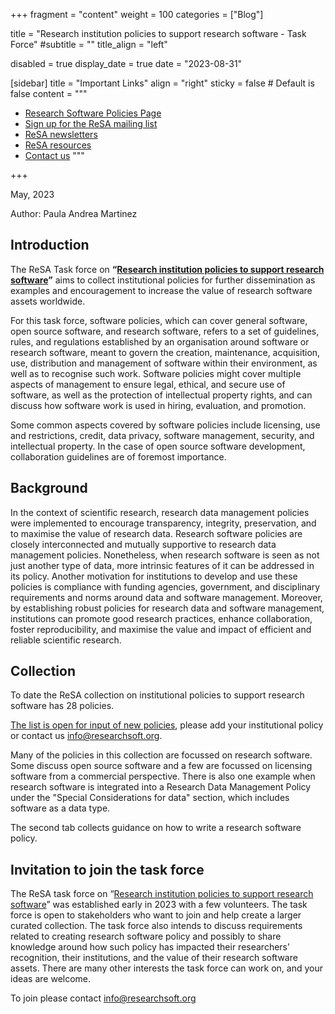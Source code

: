 +++
fragment = "content"
weight = 100
categories = ["Blog"]

title = "Research institution policies to support research software - Task Force"
#subtitle = ""
title_align = "left"

disabled = true
display_date = true
date = "2023-08-31"

[sidebar]
  title = "Important Links"
  align = "right"
  sticky = false # Default is false
  content = """
  * [Research Software Policies Page](https://www.researchsoft.org/software-policies/)
  * [Sign up for the ReSA mailing list](https://landing.mailerlite.com/webforms/landing/i5e1h2)
  * [ReSA newsletters](/news)
  * [ReSA resources](/resa-resources)
  * [Contact us](/contact)
  """

+++

May, 2023

Author: Paula Andrea Martinez

## Introduction
The ReSA Task force on **“[Research institution policies to support research software](https://www.researchsoft.org/software-policies/)”** aims to collect institutional policies for further dissemination as examples and encouragement to increase the value of research software assets worldwide.

For this task force, software policies, which can cover general software, open source software, and research software, refers to a set of guidelines, rules, and regulations established by an organisation around software or research software, meant to govern the creation, maintenance, acquisition, use, distribution and management of software within their environment, as well as to recognise such work. Software policies might cover multiple aspects of management to ensure legal, ethical, and secure use of software, as well as the protection of intellectual property rights, and can discuss how software work is used in hiring, evaluation, and promotion. 

Some common aspects covered by software policies include licensing, use and restrictions, credit, data privacy, software management, security, and intellectual property. In the case of open source software development, collaboration guidelines are of foremost importance. 

## Background
In the context of scientific research, research data management policies were implemented to encourage transparency, integrity, preservation, and to maximise the value of research data. Research software policies are closely interconnected and mutually supportive to research data management policies. Nonetheless, when research software is seen as not just another type of data, more intrinsic features of it can be addressed in its policy. Another motivation for institutions to develop and use these policies is compliance with funding agencies, government, and disciplinary requirements and norms around data and software management. Moreover, by establishing robust policies for research data and software management, institutions can promote good research practices, enhance collaboration, foster reproducibility, and maximise the value and impact of efficient and reliable scientific research.

## Collection
To date the ReSA collection on institutional policies to support research software has 28 policies. 

[The list is open for input of new policies](https://docs.google.com/spreadsheets/d/1YgXG1eSrby8e5wzqYOiOZW6KmJtR-wdBTrjr1_aMtF4/edit#gid=0), please add your institutional policy or contact us <info@researchsoft.org>. 

Many of the policies in this collection are focussed on research software. Some discuss open source software and a few are focussed on licensing software from a commercial perspective. There is also one example when research software is integrated into a Research Data Management Policy under the "Special Considerations for data" section, which includes software as a data type.

The second tab collects guidance on how to write a research software policy. 

## Invitation to join the task force
The ReSA task force on “[Research institution policies to support research software](https://www.researchsoft.org/software-policies/)” was established early in 2023 with a few volunteers. The task force is open to stakeholders who want to join and help create a larger curated collection. The task force also intends to discuss requirements related to creating research software policy and possibly to share knowledge around how such policy has impacted their researchers’ recognition, their institutions, and the value of their research software assets. There are many other interests the task force can work on, and your ideas are welcome.

To join please contact info@researchsoft.org


